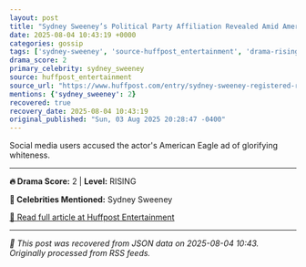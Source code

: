 ```yaml
---
layout: post
title: "Sydney Sweeney’s Political Party Affiliation Revealed Amid American Eagle Backlash"
date: 2025-08-04 10:43:19 +0000
categories: gossip
tags: ['sydney-sweeney', 'source-huffpost_entertainment', 'drama-rising', 'recovered']
drama_score: 2
primary_celebrity: sydney_sweeney
source: huffpost_entertainment
source_url: "https://www.huffpost.com/entry/sydney-sweeney-registered-republican-american-eagle-ad_n_688fb8dbe4b0b6f38d1379be"
mentions: {'sydney_sweeney': 2}
recovered: true
recovery_date: 2025-08-04 10:43:19
original_published: "Sun, 03 Aug 2025 20:28:47 -0400"
---
```


Social media users accused the actor's American Eagle ad of glorifying whiteness.

---

**🔥 Drama Score:** 2 | **Level:** RISING

**👑 Celebrities Mentioned:** Sydney Sweeney

[📰 Read full article at Huffpost Entertainment](https://www.huffpost.com/entry/sydney-sweeney-registered-republican-american-eagle-ad_n_688fb8dbe4b0b6f38d1379be)

---
*🔄 This post was recovered from JSON data on 2025-08-04 10:43. Originally processed from RSS feeds.*
